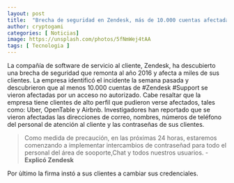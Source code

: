 ```yaml
---
layout: post
title:  "Brecha de seguridad en Zendesk, más de 10.000 cuentas afectadas"
author: cryptogami
categories: [ Noticias]
image: https://unsplash.com/photos/5fNmWej4tAA
tags: [ Tecnologia ]
---
```

La compañía de software de servicio al cliente, Zendesk, ha descubierto una brecha de seguridad que remonta al año 2016 y afecta a miles de sus clientes.
La empresa identificó el incidente la semana pasada y descubrieron que al menos 10.000 cuentas de #Zendesk #Support se vieron afectadas por un acceso no autorizado. Cabe resaltar que la empresa tiene clientes de alto perfil que pudieron verse afectados, tales como: Uber, 
OpenTable y Airbnb.
Investigadores han reportado que se vieron afectadas las direcciones de correo, nombres, números de teléfono del personal de atención al cliente y las contraseñas de sus clientes.

> Como medida de precaución, en las próximas 24 horas, estaremos comenzando a implementar intercambios de contraseñad para todo el personal del área de sooporte,Chat y todos nuestros usuarios. - **Explicó Zendesk**

Por ùltimo la firma instó a sus clientes a cambiar sus credenciales.
